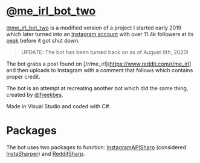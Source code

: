 # [@me_irl_bot_two](https://instagram.com/me_irl_bot_two)

[@me_irl_bot_two](https://instagram.com/me_irl_bot_two) is a modified version of a project I started early 2019 which later turned into an [Instagram account](https://instagram.com/me_irl_bot_two) with over 11.4k followers at its [peak](https://raw.githubusercontent.com/tylastrog/me_irl_bot_two/master/peak_screenshot.png) before it got shut down.

> UPDATE: The bot has been turned back on as of August 6th, 2020!

The bot grabs a post found on [/r/me_irl](https://www.reddit.com/r/me_irl] and then uploads to Instagram with a comment that follows which contains proper credit.

The bot is an attempt at recreating another bot which did the same thing, created by [@freekbes](https://freekb.es/).

Made in Visual Studio and coded with C#.

# Packages

The bot uses two packages to function: [InstagramAPISharp](https://github.com/ramtinak/InstagramApiSharp) (considered [InstaSharper](https://github.com/InstaSharp/InstaSharp)) and [RedditSharp](https://github.com/CrustyJew/RedditSharp).
